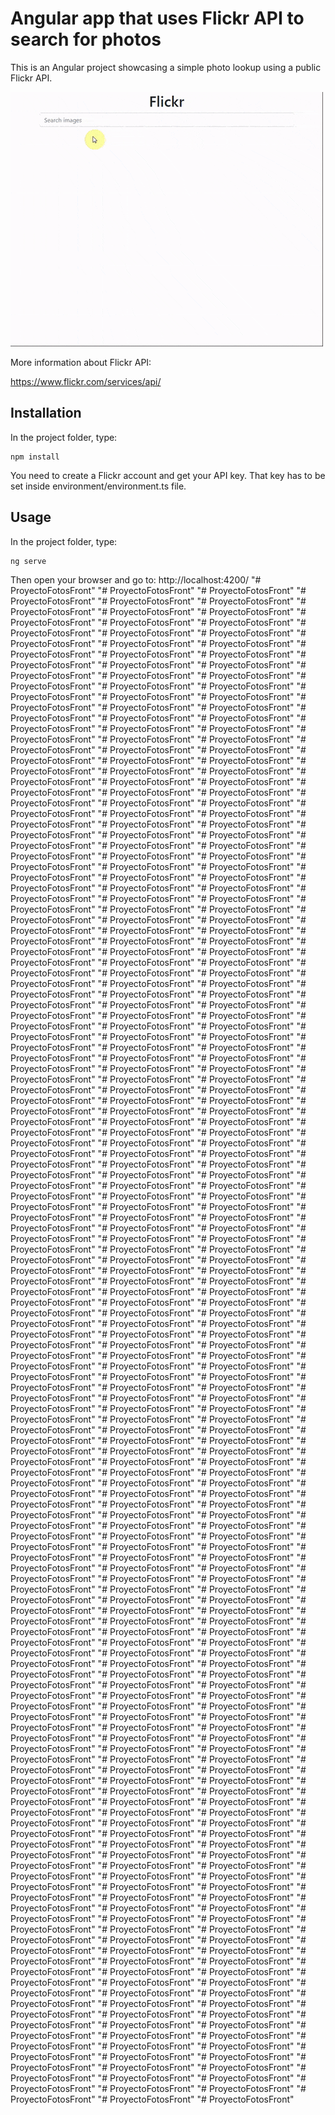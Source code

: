 # Angular app that uses Flickr API to search for photos

This is an Angular project showcasing a simple photo lookup using a public Flickr API.

![](demo.gif)


More information about Flickr API:

https://www.flickr.com/services/api/

## Installation

In the project folder, type:
```
npm install
```

You need to create a Flickr account and get your API key.
That key has to be set inside environment/environment.ts file.

## Usage

In the project folder, type:
```
ng serve
```

Then open your browser and go to:
http://localhost:4200/
"# ProyectoFotosFront" 
"# ProyectoFotosFront" 
"# ProyectoFotosFront" 
"# ProyectoFotosFront" 
"# ProyectoFotosFront" 
"# ProyectoFotosFront" 
"# ProyectoFotosFront" 
"# ProyectoFotosFront" 
"# ProyectoFotosFront" 
"# ProyectoFotosFront" 
"# ProyectoFotosFront" 
"# ProyectoFotosFront" 
"# ProyectoFotosFront" 
"# ProyectoFotosFront" 
"# ProyectoFotosFront" 
"# ProyectoFotosFront" 
"# ProyectoFotosFront" 
"# ProyectoFotosFront" 
"# ProyectoFotosFront" 
"# ProyectoFotosFront" 
"# ProyectoFotosFront" 
"# ProyectoFotosFront" 
"# ProyectoFotosFront" 
"# ProyectoFotosFront" 
"# ProyectoFotosFront" 
"# ProyectoFotosFront" 
"# ProyectoFotosFront" 
"# ProyectoFotosFront" 
"# ProyectoFotosFront" 
"# ProyectoFotosFront" 
"# ProyectoFotosFront" 
"# ProyectoFotosFront" 
"# ProyectoFotosFront" 
"# ProyectoFotosFront" 
"# ProyectoFotosFront" 
"# ProyectoFotosFront" 
"# ProyectoFotosFront" 
"# ProyectoFotosFront" 
"# ProyectoFotosFront" 
"# ProyectoFotosFront" 
"# ProyectoFotosFront" 
"# ProyectoFotosFront" 
"# ProyectoFotosFront" 
"# ProyectoFotosFront" 
"# ProyectoFotosFront" 
"# ProyectoFotosFront" 
"# ProyectoFotosFront" 
"# ProyectoFotosFront" 
"# ProyectoFotosFront" 
"# ProyectoFotosFront" 
"# ProyectoFotosFront" 
"# ProyectoFotosFront" 
"# ProyectoFotosFront" 
"# ProyectoFotosFront" 
"# ProyectoFotosFront" 
"# ProyectoFotosFront" 
"# ProyectoFotosFront" 
"# ProyectoFotosFront" 
"# ProyectoFotosFront" 
"# ProyectoFotosFront" 
"# ProyectoFotosFront" 
"# ProyectoFotosFront" 
"# ProyectoFotosFront" 
"# ProyectoFotosFront" 
"# ProyectoFotosFront" 
"# ProyectoFotosFront" 
"# ProyectoFotosFront" 
"# ProyectoFotosFront" 
"# ProyectoFotosFront" 
"# ProyectoFotosFront" 
"# ProyectoFotosFront" 
"# ProyectoFotosFront" 
"# ProyectoFotosFront" 
"# ProyectoFotosFront" 
"# ProyectoFotosFront" 
"# ProyectoFotosFront" 
"# ProyectoFotosFront" 
"# ProyectoFotosFront" 
"# ProyectoFotosFront" 
"# ProyectoFotosFront" 
"# ProyectoFotosFront" 
"# ProyectoFotosFront" 
"# ProyectoFotosFront" 
"# ProyectoFotosFront" 
"# ProyectoFotosFront" 
"# ProyectoFotosFront" 
"# ProyectoFotosFront" 
"# ProyectoFotosFront" 
"# ProyectoFotosFront" 
"# ProyectoFotosFront" 
"# ProyectoFotosFront" 
"# ProyectoFotosFront" 
"# ProyectoFotosFront" 
"# ProyectoFotosFront" 
"# ProyectoFotosFront" 
"# ProyectoFotosFront" 
"# ProyectoFotosFront" 
"# ProyectoFotosFront" 
"# ProyectoFotosFront" 
"# ProyectoFotosFront" 
"# ProyectoFotosFront" 
"# ProyectoFotosFront" 
"# ProyectoFotosFront" 
"# ProyectoFotosFront" 
"# ProyectoFotosFront" 
"# ProyectoFotosFront" 
"# ProyectoFotosFront" 
"# ProyectoFotosFront" 
"# ProyectoFotosFront" 
"# ProyectoFotosFront" 
"# ProyectoFotosFront" 
"# ProyectoFotosFront" 
"# ProyectoFotosFront" 
"# ProyectoFotosFront" 
"# ProyectoFotosFront" 
"# ProyectoFotosFront" 
"# ProyectoFotosFront" 
"# ProyectoFotosFront" 
"# ProyectoFotosFront" 
"# ProyectoFotosFront" 
"# ProyectoFotosFront" 
"# ProyectoFotosFront" 
"# ProyectoFotosFront" 
"# ProyectoFotosFront" 
"# ProyectoFotosFront" 
"# ProyectoFotosFront" 
"# ProyectoFotosFront" 
"# ProyectoFotosFront" 
"# ProyectoFotosFront" 
"# ProyectoFotosFront" 
"# ProyectoFotosFront" 
"# ProyectoFotosFront" 
"# ProyectoFotosFront" 
"# ProyectoFotosFront" 
"# ProyectoFotosFront" 
"# ProyectoFotosFront" 
"# ProyectoFotosFront" 
"# ProyectoFotosFront" 
"# ProyectoFotosFront" 
"# ProyectoFotosFront" 
"# ProyectoFotosFront" 
"# ProyectoFotosFront" 
"# ProyectoFotosFront" 
"# ProyectoFotosFront" 
"# ProyectoFotosFront" 
"# ProyectoFotosFront" 
"# ProyectoFotosFront" 
"# ProyectoFotosFront" 
"# ProyectoFotosFront" 
"# ProyectoFotosFront" 
"# ProyectoFotosFront" 
"# ProyectoFotosFront" 
"# ProyectoFotosFront" 
"# ProyectoFotosFront" 
"# ProyectoFotosFront" 
"# ProyectoFotosFront" 
"# ProyectoFotosFront" 
"# ProyectoFotosFront" 
"# ProyectoFotosFront" 
"# ProyectoFotosFront" 
"# ProyectoFotosFront" 
"# ProyectoFotosFront" 
"# ProyectoFotosFront" 
"# ProyectoFotosFront" 
"# ProyectoFotosFront" 
"# ProyectoFotosFront" 
"# ProyectoFotosFront" 
"# ProyectoFotosFront" 
"# ProyectoFotosFront" 
"# ProyectoFotosFront" 
"# ProyectoFotosFront" 
"# ProyectoFotosFront" 
"# ProyectoFotosFront" 
"# ProyectoFotosFront" 
"# ProyectoFotosFront" 
"# ProyectoFotosFront" 
"# ProyectoFotosFront" 
"# ProyectoFotosFront" 
"# ProyectoFotosFront" 
"# ProyectoFotosFront" 
"# ProyectoFotosFront" 
"# ProyectoFotosFront" 
"# ProyectoFotosFront" 
"# ProyectoFotosFront" 
"# ProyectoFotosFront" 
"# ProyectoFotosFront" 
"# ProyectoFotosFront" 
"# ProyectoFotosFront" 
"# ProyectoFotosFront" 
"# ProyectoFotosFront" 
"# ProyectoFotosFront" 
"# ProyectoFotosFront" 
"# ProyectoFotosFront" 
"# ProyectoFotosFront" 
"# ProyectoFotosFront" 
"# ProyectoFotosFront" 
"# ProyectoFotosFront" 
"# ProyectoFotosFront" 
"# ProyectoFotosFront" 
"# ProyectoFotosFront" 
"# ProyectoFotosFront" 
"# ProyectoFotosFront" 
"# ProyectoFotosFront" 
"# ProyectoFotosFront" 
"# ProyectoFotosFront" 
"# ProyectoFotosFront" 
"# ProyectoFotosFront" 
"# ProyectoFotosFront" 
"# ProyectoFotosFront" 
"# ProyectoFotosFront" 
"# ProyectoFotosFront" 
"# ProyectoFotosFront" 
"# ProyectoFotosFront" 
"# ProyectoFotosFront" 
"# ProyectoFotosFront" 
"# ProyectoFotosFront" 
"# ProyectoFotosFront" 
"# ProyectoFotosFront" 
"# ProyectoFotosFront" 
"# ProyectoFotosFront" 
"# ProyectoFotosFront" 
"# ProyectoFotosFront" 
"# ProyectoFotosFront" 
"# ProyectoFotosFront" 
"# ProyectoFotosFront" 
"# ProyectoFotosFront" 
"# ProyectoFotosFront" 
"# ProyectoFotosFront" 
"# ProyectoFotosFront" 
"# ProyectoFotosFront" 
"# ProyectoFotosFront" 
"# ProyectoFotosFront" 
"# ProyectoFotosFront" 
"# ProyectoFotosFront" 
"# ProyectoFotosFront" 
"# ProyectoFotosFront" 
"# ProyectoFotosFront" 
"# ProyectoFotosFront" 
"# ProyectoFotosFront" 
"# ProyectoFotosFront" 
"# ProyectoFotosFront" 
"# ProyectoFotosFront" 
"# ProyectoFotosFront" 
"# ProyectoFotosFront" 
"# ProyectoFotosFront" 
"# ProyectoFotosFront" 
"# ProyectoFotosFront" 
"# ProyectoFotosFront" 
"# ProyectoFotosFront" 
"# ProyectoFotosFront" 
"# ProyectoFotosFront" 
"# ProyectoFotosFront" 
"# ProyectoFotosFront" 
"# ProyectoFotosFront" 
"# ProyectoFotosFront" 
"# ProyectoFotosFront" 
"# ProyectoFotosFront" 
"# ProyectoFotosFront" 
"# ProyectoFotosFront" 
"# ProyectoFotosFront" 
"# ProyectoFotosFront" 
"# ProyectoFotosFront" 
"# ProyectoFotosFront" 
"# ProyectoFotosFront" 
"# ProyectoFotosFront" 
"# ProyectoFotosFront" 
"# ProyectoFotosFront" 
"# ProyectoFotosFront" 
"# ProyectoFotosFront" 
"# ProyectoFotosFront" 
"# ProyectoFotosFront" 
"# ProyectoFotosFront" 
"# ProyectoFotosFront" 
"# ProyectoFotosFront" 
"# ProyectoFotosFront" 
"# ProyectoFotosFront" 
"# ProyectoFotosFront" 
"# ProyectoFotosFront" 
"# ProyectoFotosFront" 
"# ProyectoFotosFront" 
"# ProyectoFotosFront" 
"# ProyectoFotosFront" 
"# ProyectoFotosFront" 
"# ProyectoFotosFront" 
"# ProyectoFotosFront" 
"# ProyectoFotosFront" 
"# ProyectoFotosFront" 
"# ProyectoFotosFront" 
"# ProyectoFotosFront" 
"# ProyectoFotosFront" 
"# ProyectoFotosFront" 
"# ProyectoFotosFront" 
"# ProyectoFotosFront" 
"# ProyectoFotosFront" 
"# ProyectoFotosFront" 
"# ProyectoFotosFront" 
"# ProyectoFotosFront" 
"# ProyectoFotosFront" 
"# ProyectoFotosFront" 
"# ProyectoFotosFront" 
"# ProyectoFotosFront" 
"# ProyectoFotosFront" 
"# ProyectoFotosFront" 
"# ProyectoFotosFront" 
"# ProyectoFotosFront" 
"# ProyectoFotosFront" 
"# ProyectoFotosFront" 
"# ProyectoFotosFront" 
"# ProyectoFotosFront" 
"# ProyectoFotosFront" 
"# ProyectoFotosFront" 
"# ProyectoFotosFront" 
"# ProyectoFotosFront" 
"# ProyectoFotosFront" 
"# ProyectoFotosFront" 
"# ProyectoFotosFront" 
"# ProyectoFotosFront" 
"# ProyectoFotosFront" 
"# ProyectoFotosFront" 
"# ProyectoFotosFront" 
"# ProyectoFotosFront" 
"# ProyectoFotosFront" 
"# ProyectoFotosFront" 
"# ProyectoFotosFront" 
"# ProyectoFotosFront" 
"# ProyectoFotosFront" 
"# ProyectoFotosFront" 
"# ProyectoFotosFront" 
"# ProyectoFotosFront" 
"# ProyectoFotosFront" 
"# ProyectoFotosFront" 
"# ProyectoFotosFront" 
"# ProyectoFotosFront" 
"# ProyectoFotosFront" 
"# ProyectoFotosFront" 
"# ProyectoFotosFront" 
"# ProyectoFotosFront" 
"# ProyectoFotosFront" 
"# ProyectoFotosFront" 
"# ProyectoFotosFront" 
"# ProyectoFotosFront" 
"# ProyectoFotosFront" 
"# ProyectoFotosFront" 
"# ProyectoFotosFront" 
"# ProyectoFotosFront" 
"# ProyectoFotosFront" 
"# ProyectoFotosFront" 
"# ProyectoFotosFront" 
"# ProyectoFotosFront" 
"# ProyectoFotosFront" 
"# ProyectoFotosFront" 
"# ProyectoFotosFront" 
"# ProyectoFotosFront" 
"# ProyectoFotosFront" 
"# ProyectoFotosFront" 
"# ProyectoFotosFront" 
"# ProyectoFotosFront" 
"# ProyectoFotosFront" 
"# ProyectoFotosFront" 
"# ProyectoFotosFront" 
"# ProyectoFotosFront" 
"# ProyectoFotosFront" 
"# ProyectoFotosFront" 
"# ProyectoFotosFront" 
"# ProyectoFotosFront" 
"# ProyectoFotosFront" 
"# ProyectoFotosFront" 
"# ProyectoFotosFront" 
"# ProyectoFotosFront" 
"# ProyectoFotosFront" 
"# ProyectoFotosFront" 
"# ProyectoFotosFront" 
"# ProyectoFotosFront" 
"# ProyectoFotosFront" 
"# ProyectoFotosFront" 
"# ProyectoFotosFront" 
"# ProyectoFotosFront" 
"# ProyectoFotosFront" 
"# ProyectoFotosFront" 
"# ProyectoFotosFront" 
"# ProyectoFotosFront" 
"# ProyectoFotosFront" 
"# ProyectoFotosFront" 
"# ProyectoFotosFront" 
"# ProyectoFotosFront" 
"# ProyectoFotosFront" 
"# ProyectoFotosFront" 
"# ProyectoFotosFront" 
"# ProyectoFotosFront" 
"# ProyectoFotosFront" 
"# ProyectoFotosFront" 
"# ProyectoFotosFront" 
"# ProyectoFotosFront" 
"# ProyectoFotosFront" 
"# ProyectoFotosFront" 
"# ProyectoFotosFront" 
"# ProyectoFotosFront" 
"# ProyectoFotosFront" 
"# ProyectoFotosFront" 
"# ProyectoFotosFront" 
"# ProyectoFotosFront" 
"# ProyectoFotosFront" 
"# ProyectoFotosFront" 
"# ProyectoFotosFront" 
"# ProyectoFotosFront" 
"# ProyectoFotosFront" 
"# ProyectoFotosFront" 
"# ProyectoFotosFront" 
"# ProyectoFotosFront" 
"# ProyectoFotosFront" 
"# ProyectoFotosFront" 
"# ProyectoFotosFront" 
"# ProyectoFotosFront" 
"# ProyectoFotosFront" 
"# ProyectoFotosFront" 
"# ProyectoFotosFront" 
"# ProyectoFotosFront" 
"# ProyectoFotosFront" 
"# ProyectoFotosFront" 
"# ProyectoFotosFront" 
"# ProyectoFotosFront" 
"# ProyectoFotosFront" 
"# ProyectoFotosFront" 
"# ProyectoFotosFront" 
"# ProyectoFotosFront" 
"# ProyectoFotosFront" 
"# ProyectoFotosFront" 
"# ProyectoFotosFront" 
"# ProyectoFotosFront" 
